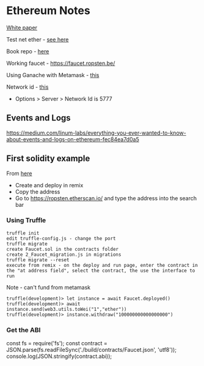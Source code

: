 # Ethereum Notes

[White paper](https://ethereum.org/en/whitepaper/)

Test net ether - [see here](https://www.2key.network/blog-posts/what-is-ropsten-eth-and-how-can-i-get-some)



Book repo - [here](https://github.com/ethereumbook/ethereumbook)

Working faucet - https://faucet.ropsten.be/

Using Ganache with Metamask - [this](https://medium.com/@kacharlabhargav21/using-ganache-with-remix-and-metamask-446fe5748ccf)

Network id - [this](https://ethereum.stackexchange.com/questions/91072/setup-ganache-with-metamask-what-and-where-is-a-chain-id)

* Options > Server > Network Id is 5777

## Events and Logs

https://medium.com/linum-labs/everything-you-ever-wanted-to-know-about-events-and-logs-on-ethereum-fec84ea7d0a5



## First solidity example

From [here](https://github.com/ethereumbook/ethereumbook/blob/develop/code/Solidity/Faucet.sol)

* Create and deploy in remix
* Copy the address
* Go to https://ropsten.etherscan.io/ and type the address into the search bar

### Using Truffle

```
truffle init
edit truffle-config.js - change the port
truffle migrate
create Faucet.sol in the contracts folder
create 2_Faucet_migration.js in migrations
truffle migrate --reset
execute from remix - on the deploy and run page, enter the contract in the "at address field", select the contract, the use the interface to run
```

Note - can't fund from metamask

```
truffle(development)> let instance = await Faucet.deployed()
truffle(development)> await instance.send(web3.utils.toWei("1","ether"))
truffle(development)> instance.withdraw("100000000000000000")
```

### Get the ABI

const fs = require('fs');
const contract = JSON.parse(fs.readFileSync('./build/contracts/Faucet.json', 'utf8'));
console.log(JSON.stringify(contract.abi));

